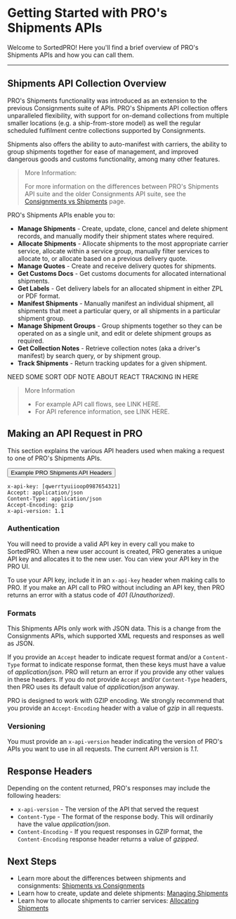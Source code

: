 # Getting Started with PRO's Shipments APIs

Welcome to SortedPRO! Here you'll find a brief overview of PRO's Shipments APIs and how you can call them.

---

## Shipments API Collection Overview

PRO's Shipments functionality was introduced as an extension to the previous Consignments suite of APIs. PRO's Shipments API collection offers unparalleled flexibility, with support for on-demand collections from multiple smaller locations (e.g. a ship-from-store model) as well the regular scheduled fulfilment centre collections supported by Consignments.

Shipments also offers the ability to auto-manifest with carriers, the ability to group shipments together for ease of management, and improved dangerous goods and customs functionality, among many other features.

> <span class="note-header">More Information:</span>
>
> For more information on the differences between PRO's Shipments API suite and the older Consignments API suite, see the <a href="/pro/api/shipments/consignments_vs_shipments.html">Consignments vs Shipments</a> page.

PRO's Shipments APIs enable you to:

* **Manage Shipments** - Create, update, clone, cancel and delete shipment records, and manually modify their shipment states where required.
* **Allocate Shipments** - Allocate shipments to the most appropriate carrier service, allocate within a service group, manually filter services to allocate to, or allocate based on a previous delivery quote.
* **Manage Quotes** - Create and receive delivery quotes for shipments.
* **Get Customs Docs** - Get customs documents for allocated international shipments. 
* **Get Labels** - Get delivery labels for an allocated shipment in either ZPL or PDF format.
* **Manifest Shipments** - Manually manifest an individual shipment, all shipments that meet a particular query, or all shipments in a particular shipment group. 
* **Manage Shipment Groups** - Group shipments together so they can be operated on as a single unit, and edit or delete shipment groups as required.
* **Get Collection Notes** - Retrieve collection notes (aka a driver's manifest) by search query, or by shipment group.
* **Track Shipments** - Return tracking updates for a given shipment. 

<span class="highlight">NEED SOME SORT ODF NOTE ABOUT REACT TRACKING IN HERE</span>

> <span class="note-header">More Information</span>
>
> * For example API call flows, see LINK HERE.
> * For API reference information, see LINK HERE.

## Making an API Request in PRO

This section explains the various API headers used when making a request to one of PRO's Shipments APIs.

<div class="tab">
    <button class="staticTabButton">Example PRO Shipments API Headers</button>
</div>
<div id="apikeyexample" class="staticTabContent">

```
x-api-key: [qwerrtyuiioop0987654321]
Accept: application/json
Content-Type: application/json 
Accept-Encoding: gzip 
x-api-version: 1.1

```

</div>

### Authentication

You will need to provide a valid API key in every call you make to SortedPRO. When a new user account is created, PRO generates a unique API key and allocates it to the new user. You can view your API key in the PRO UI.

To use your API key, include it in an `x-api-key` header when making calls to PRO. If you make an API call to PRO without including an API key, then PRO returns an error with a status code of _401 (Unauthorized)_.

### Formats

This Shipments APIs only work with JSON data. This is a change from the Consignments APIs, which supported XML requests and responses as well as JSON. 

If you provide an `Accept` header to indicate request format and/or a `Content-Type` format to indicate response format, then these keys must have a value of _application/json_. PRO will return an error if you provide any other values in these headers. If you do not provide `Accept` and/or `Content-Type` headers, then PRO uses its default value of _application/json_ anyway.

PRO is designed to work with GZIP encoding. We strongly recommend that you provide an `Accept-Encoding` header with a value of _gzip_ in all requests.

### Versioning

You must provide an `x-api-version` header indicating the version of PRO's APIs you want to use in all requests. The current API version is _1.1_.

## Response Headers

Depending on the content returned, PRO's responses may include the following headers:

* `x-api-version` - The version of the API that served the request 
* `Content-Type` -  The format of the response body. This will ordinarily have the value _application/json_. 
* `Content-Encoding` -  If you request responses in GZIP format, the `Content-Encoding` response header returns a value of _gzipped_. 

## Next Steps

* Learn more about the differences between shipments and consignments: [Shipments vs Consignments](/pro/api/shipments/consignments_vs_shipments.html)
* Learn how to create, update and delete shipments: [Managing Shipments](/pro/api/shipments/managing_shipments.html)
* Learn how to allocate shipments to carrier services: [Allocating Shipments](/pro/api/shipments/allocating_shipments.html)

<script src="../../scripts/requesttabs.js"></script>
<script src="../../scripts/copy.js"></script>
